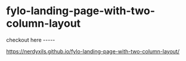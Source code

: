 # fylo-landing-page-with-two-column-layout

checkout here -----

https://nerdyxils.github.io/fylo-landing-page-with-two-column-layout/
